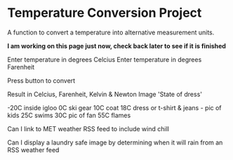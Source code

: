# Temperature Conversion Project

A function to convert a temperature into alternative measurement units.

**I am working on this page just now, check back later to see if it is finished**

Enter temperature in degrees Celcius
Enter temperature in degrees Farenheit

Press button to convert

Result in Celcius, Farenheit, Kelvin & Newton
Image 'State of dress'

-20C inside igloo
0C ski gear
10C coat
18C dress or t-shirt & jeans - pic of kids
25C swims
30C pic of fan
55C flames

Can I link to MET weather RSS feed to include wind chill

Can I display a laundry safe image by determining when it will rain from an RSS weather feed
